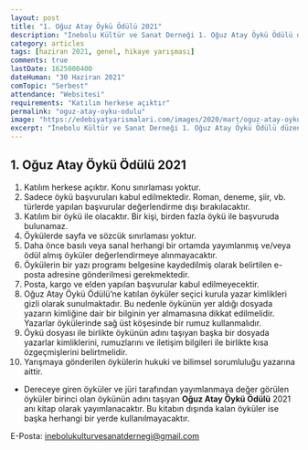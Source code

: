 ```yaml
---
layout: post
title: "1. Oğuz Atay Öykü Ödülü 2021"
description: "İnebolu Kültür ve Sanat Derneği 1. Oğuz Atay Öykü Ödülü düzenliyor."
category: articles
tags: [haziran 2021, genel, hikaye yarışması]
comments: true
lastDate: 1625000400    
dateHuman: "30 Haziran 2021"
comTopic: "Serbest"
attendance: "Websitesi"
requirements: "Katılım herkese açıktır"
permalink: "oguz-atay-oyku-odulu"
image: "https://edebiyatyarismalari.com/images/2020/mart/oguz-atay-oyku-odulu.jpg"
excerpt: "İnebolu Kültür ve Sanat Derneği 1. Oğuz Atay Öykü Ödülü düzenliyor."
---
```


## 1. Oğuz Atay Öykü Ödülü 2021
1. Katılım herkese açıktır. Konu sınırlaması yoktur.
2. Sadece öykü başvuruları kabul edilmektedir. Roman, deneme, şiir, vb. türlerde yapılan başvurular değerlendirme dışı bırakılacaktır.
3. Katılım bir öykü ile olacaktır. Bir kişi, birden fazla öykü ile başvuruda bulunamaz.
4. Öykülerde sayfa ve sözcük sınırlaması yoktur.
5. Daha önce basılı veya sanal herhangi bir ortamda yayımlanmış ve/veya ödül almış öyküler değerlendirmeye alınmayacaktır.
6. Öykülerin bir yazı programı belgesine kaydedilmiş olarak belirtilen e-posta adresine gönderilmesi gerekmektedir.
7. Posta, kargo ve elden yapılan başvurular kabul edilmeyecektir.
8. Oğuz Atay Öykü Ödülü’ne katılan öyküler seçici kurula yazar kimlikleri gizli olarak sunulmaktadır. Bu nedenle öykünün yer aldığı dosyada yazarın kimliğine dair bir bilginin yer almamasına dikkat edilmelidir. Yazarlar öykülerinde sağ üst köşesinde bir rumuz kullanmalıdır.
9. Öykü dosyası ile birlikte öykünün adını taşıyan başka bir dosyada yazarlar kimliklerini, rumuzlarını ve iletişim bilgileri ile birlikte kısa özgeçmişlerini belirtmelidir.
10. Yarışmaya gönderilen öykülerin hukuki ve bilimsel sorumluluğu yazarına aittir.
- Dereceye giren öyküler ve jüri tarafından yayımlanmaya değer görülen öyküler birinci olan öykünün adını taşıyan **Oğuz Atay Öykü Ödülü** 2021 anı kitap olarak yayımlanacaktır. Bu kitabın dışında kalan öyküler ise başka herhangi bir yerde kullanılmayacaktır.

E-Posta: inebolukulturvesanatdernegi@gmail.com